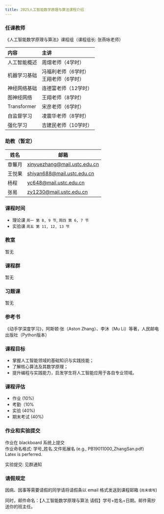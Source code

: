 ```yaml
---
title: 2025人工智能数学原理与算法课程介绍
---
```


### 任课教师

《人工智能数学原理与算法》课程组（课程组长: 张燕咏老师）

| 内容 | 主讲 |
| :- | :- |
| 人工智能概述 | 周熠老师（4学时） |
| 机器学习基础 | 冯福利老师（6学时）<br>王翔老师（6学时） |
| 神经网络基础 | 连德富老师（12学时） |
| 图神经网络 | 王翔老师（8学时） |
| Transformer | 宋彦老师（6学时） |
| 自监督学习 | 凌震华老师（8学时） |
| 强化学习 | 吉建民老师（10学时） |

### 助教（暂定）

| 姓名   | 邮箱                           |
| ------ | ------------------------------ |
| 章馨月 | xinyuezhang@mail.ustc.edu.cn |
| 王悦果 | shiyan688@mail.ustc.edu.cn |
| 杨程 | yc648@mail.ustc.edu.cn |
| 张易 | zy1230@mail.ustc.edu.cn |

### 课程时间

- 理论课 `周一 第 8, 9 节`, `周四 第 6, 7 节`
- 实验课 `周五 第 11, 12, 13 节`

### 教室

暂无

### 课程群

暂无

### 习题课

暂无

### 参考书

《动手学深度学习》，阿斯顿·张（Aston Zhang）、李沐（Mu Li）等著，人民邮电出版社（Python版本）

### 课程目标

- 掌握人工智能领域的基础知识与实践技能；
- 了解核心算法及其数学原理；
- 提升编程与实践能力，启发学生将人工智能应用于各自专业领域。


### 课程评估

- 作业 (10%)
- 考勤（10%
- 实验 (40%)
- 期末考试 (40%) 

### 作业和实验提交

作业在 blackboard 系统上提交  
作业命名格式: 学号_姓名.文件拓展名 (e.g., PB19011000_ZhangSan.pdf)  
Latex is perferred.  

实验提交: 见群通知

### 请假规定

因病、因事等需要请假的同学请将请假条以 email 格式发送到课程邮箱 (`尚未填写`)

同时，邮件命名：【人工智能数学原理与算法 请假】学号+姓名+日期。邮件需抄送你的班主任。